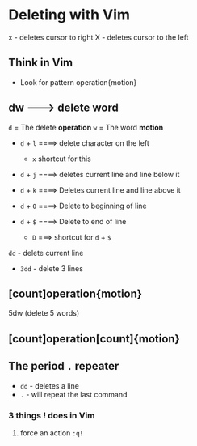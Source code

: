 # Deleting with Vim
x - deletes cursor to right
X - deletes cursor to the left

## Think in Vim
* Look for pattern 
operation{motion}

## dw ---> delete word

`d` = The delete **operation**
`w` = The word **motion**

* `d` + `l` ====> delete character on the left
    - `x` shortcut for this
* `d` + `j` ====> deletes current line and line below it

* `d` + `k` ====> Deletes current line and line above it

* `d` + `0` ====> Delete to beginning of line
* `d` + `$` ====> Delete to end of line
    - `D` ===> shortcut for `d` + `$`

`dd` - delete current line

* `3dd` - delete 3 lines

## [count]operation{motion}
5dw (delete 5 words)

## [count]operation[count]{motion}

## The period `.` repeater
* `dd` - deletes a line
* `.` - will repeat the last command

### 3 things ! does in Vim
1. force an action `:q!`
